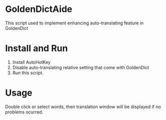 # GoldenDictAide
This script used to implement enhancing auto-translating feature in GoldenDict

# Install and Run
1. Install AutoHotKey
2. Disable auto-translating relative setting that come with GoldenDict
3. Run this script.

# Usage
Double click or select words, then translation window will be displayed if no problems ocurred.
